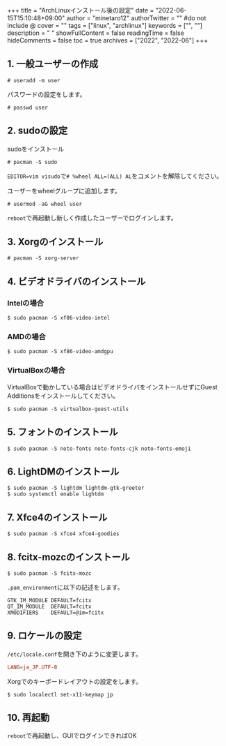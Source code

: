 +++
title = "ArchLinuxインストール後の設定"
date = "2022-06-15T15:10:48+09:00"
author = "minetaro12"
authorTwitter = "" #do not include @
cover = ""
tags = ["linux", "archlinux"]
keywords = ["", ""]
description = " "
showFullContent = false
readingTime = false
hideComments = false
toc = true
archives = ["2022", "2022-06"]
+++
## 1. 一般ユーザーの作成

```term
# useradd -m user
```

パスワードの設定をします。

```term
# passwd user
```

## 2. sudoの設定

sudoをインストール

```term
# pacman -S sudo
```

`EDITOR=vim visudo`で`# %wheel ALL=(ALL) AL`をコメントを解除してください。

ユーザーをwheelグループに追加します。

```term
# usermod -aG wheel user
```

`reboot`で再起動し新しく作成したユーザーでログインします。

## 3. Xorgのインストール

```term
# pacman -S xorg-server
```

## 4. ビデオドライバのインストール

### Intelの場合

```term
$ sudo pacman -S xf86-video-intel
```

### AMDの場合

```term
$ sudo pacman -S xf86-video-amdgpu
```

### VirtualBoxの場合

VirtualBoxで動かしている場合はビデオドライバをインストールせずにGuest Additionsをインストールしてください。

```term
$ sudo pacman -S virtualbox-guest-utils
```

## 5. フォントのインストール

```term
$ sudo pacman -S noto-fonts noto-fonts-cjk noto-fonts-emoji
```

## 6. LightDMのインストール

```term
$ sudo pacman -S lightdm lightdm-gtk-greeter
$ sudo systemctl enable lightdm
```

## 7. Xfce4のインストール

```term
$ sudo pacman -S xfce4 xfce4-goodies
```

## 8. fcitx-mozcのインストール

```term
$ sudo pacman -S fcitx-mozc
```

`.pam_environment`に以下の記述をします。

```.pam_environment
GTK_IM_MODULE DEFAULT=fcitx
QT_IM_MODULE  DEFAULT=fcitx
XMODIFIERS    DEFAULT=@im=fcitx
```

## 9. ロケールの設定

`/etc/locale.conf`を開き下のように変更します。

```locale.conf
LANG=ja_JP.UTF-8
```

Xorgでのキーボードレイアウトの設定をします。

```term
$ sudo localectl set-x11-keymap jp
```

## 10. 再起動

`reboot`で再起動し、GUIでログインできればOK
